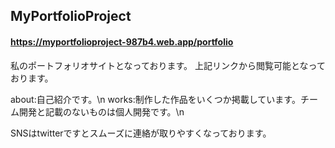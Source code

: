 ## MyPortfolioProject
#### https://myportfolioproject-987b4.web.app/portfolio

私のポートフォリオサイトとなっております。
上記リンクから閲覧可能となっております。

about:自己紹介です。\n
works:制作した作品をいくつか掲載しています。チーム開発と記載のないものは個人開発です。\n

SNSはtwitterですとスムーズに連絡が取りやすくなっております。
